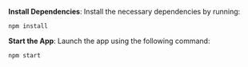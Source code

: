 
 **Install Dependencies**: Install the necessary dependencies by running:
```
npm install
```
 **Start the App**: Launch the app using the following command:
```
npm start
```

